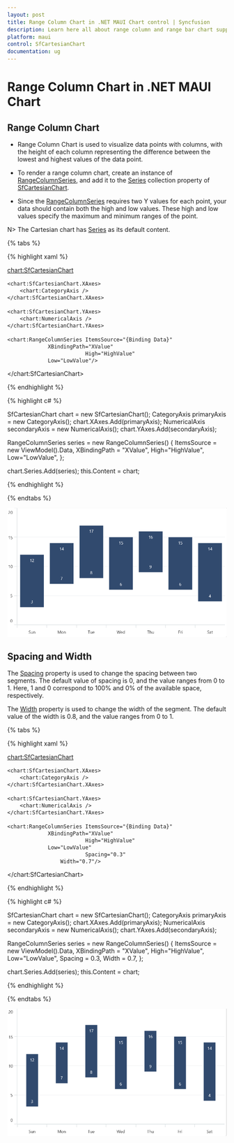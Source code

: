 ```yaml
---
layout: post
title: Range Column Chart in .NET MAUI Chart control | Syncfusion
description: Learn here all about range column and range bar chart support in Syncfusion .NET MAUI Chart (SfCartesianChart) control.
platform: maui
control: SfCartesianChart
documentation: ug
---
```


# Range Column Chart in .NET MAUI Chart

## Range Column Chart

* Range Column Chart is used to visualize data points with columns, with the height of each column representing the difference between the lowest and highest values of the data point. 

* To render a range column chart, create an instance of [RangeColumnSeries](), and add it to the [Series](https://help.syncfusion.com/cr/maui/Syncfusion.Maui.Charts.SfCartesianChart.html#Syncfusion_Maui_Charts_SfCartesianChart_Series) collection property of [SfCartesianChart](https://help.syncfusion.com/cr/maui/Syncfusion.Maui.Charts.SfCartesianChart.html?tabs=tabid-1).

* Since the [RangeColumnSeries]() requires two Y values for each point, your data should contain both the high and low values. These high and low values specify the maximum and minimum ranges of the point.

N> The Cartesian chart has [Series](https://help.syncfusion.com/cr/maui/Syncfusion.Maui.Charts.SfCartesianChart.html#Syncfusion_Maui_Charts_SfCartesianChart_Series) as its default content.

{% tabs %}

{% highlight xaml %}

<chart:SfCartesianChart>

    <chart:SfCartesianChart.XAxes>
        <chart:CategoryAxis />
    </chart:SfCartesianChart.XAxes>

    <chart:SfCartesianChart.YAxes>
        <chart:NumericalAxis />
    </chart:SfCartesianChart.YAxes>   

    <chart:RangeColumnSeries ItemsSource="{Binding Data}"
			     XBindingPath="XValue"
                             High="HighValue"
			     Low="LowValue"/>

</chart:SfCartesianChart>

{% endhighlight %}

{% highlight c# %}

SfCartesianChart chart = new SfCartesianChart();
CategoryAxis primaryAxis = new CategoryAxis();
chart.XAxes.Add(primaryAxis);
NumericalAxis secondaryAxis = new NumericalAxis();
chart.YAxes.Add(secondaryAxis);

RangeColumnSeries series = new RangeColumnSeries()
{
    ItemsSource = new ViewModel().Data,
    XBindingPath = "XValue",
    High="HighValue",
    Low="LowValue",
};

chart.Series.Add(series);
this.Content = chart;

{% endhighlight %}

{% endtabs %}

![Range column chart type in MAUI Chart](Chart-Types_images/maui_range_column.png)

## Spacing and Width

The [Spacing]() property is used to change the spacing between two segments. The default value of spacing is 0, and the value ranges from 0 to 1. Here, 1 and 0 correspond to 100% and 0% of the available space, respectively. 

The [Width]() property is used to change the width of the segment. The default value of the width is 0.8, and the value ranges from 0 to 1.

{% tabs %}

{% highlight xaml %}

<chart:SfCartesianChart>

    <chart:SfCartesianChart.XAxes>
        <chart:CategoryAxis />
    </chart:SfCartesianChart.XAxes>

    <chart:SfCartesianChart.YAxes>
        <chart:NumericalAxis />
    </chart:SfCartesianChart.YAxes>  
    
    <chart:RangeColumnSeries ItemsSource="{Binding Data}"
			     XBindingPath="XValue"
                             High="HighValue"
			     Low="LowValue"
                             Spacing="0.3"
		             Width="0.7"/>
</chart:SfCartesianChart>

{% endhighlight %}

{% highlight c# %}

SfCartesianChart chart = new SfCartesianChart();
CategoryAxis primaryAxis = new CategoryAxis();
chart.XAxes.Add(primaryAxis);
NumericalAxis secondaryAxis = new NumericalAxis();
chart.YAxes.Add(secondaryAxis);

RangeColumnSeries series = new RangeColumnSeries()
{
    ItemsSource = new ViewModel().Data,
    XBindingPath = "XValue",
    High="HighValue",
    Low="LowValue",
    Spacing = 0.3,
    Width = 0.7,
};

chart.Series.Add(series);
this.Content = chart;

{% endhighlight %}

{% endtabs %}

![Range column segment spacing in MAUI Chart](Chart-Types_images/maui_rangeColumn_space_width.png)

